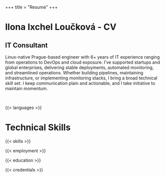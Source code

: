 +++
title = "Resume"
+++

<h1 class="intro-title">Ilona Ixchel Loučková - CV</h1>

<h2 class="intro-subtitle">IT Consultant</h2>

<p class="justify-square">
Linux-native Prague-based engineer with 6+ years of IT experience ranging from operations to DevOps and cloud exposure. I’ve supported startups and global enterprises, delivering stable deployments, automated monitoring, and streamlined operations. Whether building pipelines, maintaining infrastructure, or implementing monitoring stacks, I bring a broad technical skill set. I keep communication plain and actionable, and I take initiative to maintain momentum.
</p>

&nbsp;

{{< languages >}}
<h1 id="skills" class="intro-title">Technical Skills</h1>

{{< skills >}}
&nbsp;

{{< employment >}}

{{< education >}}

{{< credentials >}}
